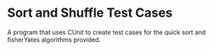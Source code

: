 Sort and Shuffle Test Cases
===
A program that uses CUnit to create test cases for the quick sort and fisherYates algorithms provided.
